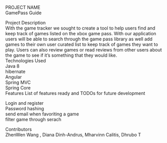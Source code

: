 PROJECT NAME <br />
GamePass Guide <br />

Project Description <br />
With the game tracker we sought to create a tool to help users find and keep track of games listed on the xbox game pass. With our application users will be able to search through the game pass library as well add games to their own user curated list to keep track of games they want to play. Users can also review games or read reviews from other users about the game to see if it’s something that they would like.
<br />
Technologies Used<br />
Java 8 <br />
hibernate <br />
Angular <br />
Spring MVC <br />
Spring Core <br />
Features 
List of features ready and TODOs for future development <br />

Login and register <br />
Password hashing <br />
send email when favoriting a game <br />
filter game through serach <br />


Contributors<br />
ZhenWen Wang , Diana Dinh-Andrus, Mharvinn Calitis,  Dhrubo T
